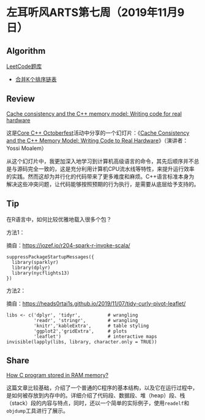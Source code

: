 # 左耳听风ARTS第七周（2019年11月9日）

## Algorithm

[LeetCode题库](https://leetcode-cn.com/problemset/all/)

* [合并K个排序链表](https://github.com/yanlinlin82/leetcode/blob/master/00023_merge-k-sorted-lists/191106-1.cpp)

## Review

[Cache consistency and the C++ memory model: Writing code for real hardware](https://corecppil.github.io/Meetups/2019-10-24_Core_C++_Octoberfest/Memory_Model_Code-dive.pdf)

这是[Core C++ Octoberfest](https://corecppil.github.io/Meetups/)活动中分享的一个幻灯片：《[Cache Consistency and the C++ Memory Model: Writing Code to Real Hardware](https://corecppil.github.io/Meetups/2019-10-24_Core_C++_Octoberfest/Memory_Model_Code-dive.pdf)》（演讲者：Yossi Moalem）

从这个幻灯片中，我更加深入地学习到计算机高级语言的命令，其先后顺序并不总是与源码完全一致的，这是充分利用计算机CPU流水线等特性，来提升运行效率的实践。然而这却为并行化的代码带来了更多难度和麻烦。C++语言标准本身为解决这些冲突问题，让代码能够按照预期的行为执行，是需要从底层给予支持的。

## Tip

在R语言中，如何比较优雅地载入很多个包？

方法1：

摘自：<https://jozef.io/r204-spark-r-invoke-scala/>

```
suppressPackageStartupMessages({
  library(sparklyr)
  library(dplyr)
  library(nycflights13)
})
```

方法2：

摘自：<https://heads0rtai1s.github.io/2019/11/07/tidy-curly-pivot-leaflet/>

```
libs <- c('dplyr', 'tidyr',          # wrangling
          'readr', 'stringr',        # wrangling
          'knitr','kableExtra',      # table styling
          'ggplot2','gridExtra',     # plots
          'leaflet')                 # interactive maps
invisible(lapply(libs, library, character.only = TRUE))
```

## Share

[How C program stored in RAM memory?](https://dev.to/visheshpatel/how-c-program-stored-in-ram-memory-3773)

这篇文章比较基础，介绍了一个普通的C程序的基本结构，以及它在运行过程中，是如何被存放到内存中的。详细介绍了代码段、数据段、堆（heap）段、栈（stack）段的内容与特点，同时，还以一个简单的实际例子，使用`readelf`和`objdump`工具进行了展示。
